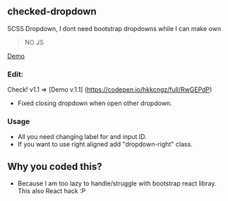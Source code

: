 ## checked-dropdown
SCSS Dropdown, I dont need bootstrap dropdowns while I can make own 
> NO JS 

[Demo](https://codepen.io/hkkcngz/full/PoGXYvG)

### Edit:
Check! v1.1 => [Demo v.1.1] (https://codepen.io/hkkcngz/full/RwGEPdP)
- Fixed closing dropdown when open other dropdown. 

### Usage
- All you need changing label for and  input ID.
- If you want to use right aligned add "dropdown-right" class.


## Why you coded this?
- Because I am too lazy to handle/struggle with bootstrap react libray. This also React hack :P
